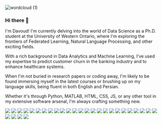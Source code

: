 ![wordcloud (1)](https://github.com/user-attachments/assets/32b0f04d-8c3b-4646-b542-fa1642d55e23)

### Hi there 👋

I'm Davoud! I'm currently delving into the world of Data Science as a Ph.D. student at the University of Western Ontario, where I'm exploring the frontiers of Federated Learning, Natural Language Processing, and other exciting fields. 

With a rich background in Data Analytics and Machine Learning, I've used my expertise to predict customer churn in the banking industry and to enhance healthcare systems.

When I'm not buried in research papers or coding away, I'm likely to be found immersing myself in the latest courses or brushing up on my language skills, being fluent in both English and Persian. 

Whether it's through Python, MATLAB, HTML, CSS, JS, or any other tool in my extensive software arsenal, I'm always crafting something new.




<img src='https://img.shields.io/badge/-Machine%20Learning-blue'> <img src='https://img.shields.io/badge/-Deep%20Learning-yellowgreen'> <img src='https://img.shields.io/badge/-Data%20Mining-yellow'> <img src='https://img.shields.io/badge/-Federated%20Learning-success'> <img src='https://img.shields.io/badge/-Statistical%20Methods-red'> <img src='https://img.shields.io/badge/-Expert%20Systems-lightgrey'> <img src='https://img.shields.io/badge/-Computational%20Intelligence-orange'> <img src='https://img.shields.io/badge/-Natural%20Language%20Processing-brightgreen'> <img src='https://img.shields.io/badge/-Sensors-green'> <img src='https://img.shields.io/badge/-Image%20Processing-blueviolet'>
<img src='https://img.shields.io/badge/-HTML-orange'>
<img src='https://img.shields.io/badge/-JavaScript-yellow'>
<img src='https://img.shields.io/badge/-CSS-blue'>
<img src='https://img.shields.io/badge/-Git-lightgrey'>
<img src='https://img.shields.io/badge/-Python-blue'>
<img src='https://img.shields.io/badge/-NumPy-blueviolet'>
<img src='https://img.shields.io/badge/-Pandas-green'>
<img src='https://img.shields.io/badge/-Matplotlib-orange'>
<img src='https://img.shields.io/badge/-Seaborn-red'>
<img src='https://img.shields.io/badge/-TensorFlow-yellow'>
<img src='https://img.shields.io/badge/-Keras-yellowgreen'>
<img src='https://img.shields.io/badge/-PyTorch-critical'>
<img src='https://img.shields.io/badge/-SciPy-9cf'>
<img src='https://img.shields.io/badge/-Statsmodels-important'>
<img src='https://img.shields.io/badge/-Jupyter-brightgreen'>
<img src='https://img.shields.io/badge/-SQLAlchemy-blue'>
<img src='https://img.shields.io/badge/-NLTK-9cf'>
<img src='https://img.shields.io/badge/-BeautifulSoup-orange'>
<img src='https://img.shields.io/badge/-Dash-red'>


